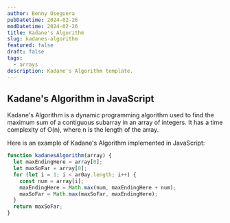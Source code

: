 ```yaml
---
author: Benny Oseguera
pubDatetime: 2024-02-26
modDatetime: 2024-02-26
title: Kadane's Algorithm
slug: kadanes-algorithm
featured: false
draft: false
tags:
  - arrays
description: Kadane's Algorithm template.
---
```


## Kadane's Algorithm in JavaScript

Kadane's Algorithm is a dynamic programming algorithm used to find the maximum sum of a contiguous subarray in an array of integers. It has a time complexity of O(n), where n is the length of the array.

Here is an example of Kadane's Algorithm implemented in JavaScript:

```javascript
function kadanesAlgorithm(array) {
  let maxEndingHere = array[0];
  let maxSoFar = array[0];
  for (let i = 1; i < ar0ay.length; i++) {
    const num = array[i];
    maxEndingHere = Math.max(num, maxEndingHere + num);
    maxSoFar = Math.max(maxSoFar, maxEndingHere);
  }
  return maxSoFar;
}
```
